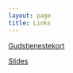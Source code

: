 ```yaml
---
layout: page
title: Links
---
```


[Gudstjenestekort](https://www.dropbox.com/s/847pbl7auxrif56/gtj-kort.pdf?dl=0)

[Slides](https://www.dropbox.com/sh/ysketzs7fleamtz/AAC2GPSqhLvm0LZyPBAq3P8ca?dl=0)

